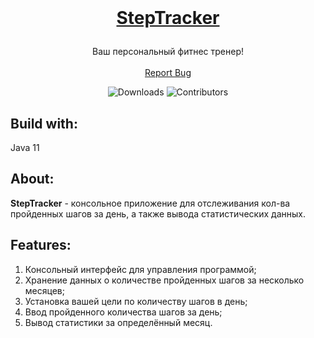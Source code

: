 <br/>
<h1><p align="center">
<a href="https://github.com/Zazergel/StepTracker">StepTracker</a></p></h1>
  <p align="center">
    Ваш персональный фитнес тренер!
    <br/>
    <br/>
    <a href="https://github.com/Zazergel/StepTracker/issues">Report Bug</a>
  </p>
<div class="myWrapper" markdown="1" align="center">
  
  ![Downloads](https://img.shields.io/github/downloads/Zazergel/StepTracker/total) ![Contributors](https://img.shields.io/github/contributors/Zazergel/StepTracker?color=dark-green) 
</div>

## Build with:
Java 11

## About:

**StepTracker** - консольное приложение для отслеживания кол-ва пройденных шагов за день, а также вывода статистических данных.

## Features:

  1. Консольный интерфейс для управления программой;
  2. Хранение данных о количестве пройденных шагов за несколько месяцев;
  3. Установка вашей цели по количеству шагов в день;
  4. Ввод пройденного количества шагов за день;
  5. Вывод статистики за определённый месяц.

